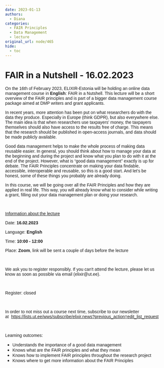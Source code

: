 ```yaml
---
date: 2023-01-13
authors:
  - Diana
categories:
  - FAIR Principles
  - Data Management
  - lecture
original_url: node/465
hide:
  - toc
---
```


# FAIR in a Nutshell - 16.02.2023

<p dir="ltr"><span style="font-family:arial,helvetica,sans-serif;"><span style="font-size:14px;"><span id="docs-internal-guid-62f081ca-7fff-4653-45e2-8dc7e591a8ef">On the 16th of February 2023, ELIXIR-Estonia will be holding an </span>online data management course in <strong>English</strong>: FAIR in a Nutshell. This lecture will be a short overview of the FAIR principles and is part of a bigger data management course package aimed at DMP writers and grant applicants.</span></span></p>

<p dir="ltr"><span style="font-family:arial,helvetica,sans-serif;"><span style="font-size:14px;"><span id="docs-internal-guid-62f081ca-7fff-4653-45e2-8dc7e591a8ef">In recent years, more attention has been put on what researchers do with the data they produce. Especially in Europe (think GDPR), but also everywhere else. The main idea is that when researchers use taxpayers' money, the taxpayers themselves should also have access to the results free of charge. This means that the research should be published in open-access journals, and data should be made publicly available. </span></span></span></p>

<p dir="ltr"><span style="font-family:arial,helvetica,sans-serif;"><span style="font-size:14px;"><span id="docs-internal-guid-62f081ca-7fff-4653-45e2-8dc7e591a8ef">Good data management helps to make the whole process of making data reusable easier. In general, you should think about how to manage your data at the beginning and during the project and know what you plan to do with it at the end of the project. However, what is “good data management” exactly is up for debate. The FAIR Principles concentrate on making your data findable, accessible, interoperable and reusable, so this is a good start. And let’s be honest, some of these things you probably are already doing. </span></span></span></p>

<p dir="ltr"><span style="font-family:arial,helvetica,sans-serif;"><span style="font-size:14px;"><span id="docs-internal-guid-62f081ca-7fff-4653-45e2-8dc7e591a8ef">In this course, we will be going over all the FAIR Principles and how they are applied in real life. This way, you will already know what to consider while writing a grant, filling out your data management plan or doing your research. </span></span></span></p>

<p dir="ltr">&nbsp;</p>

<p dir="ltr"><span style="font-family:arial,helvetica,sans-serif;"><span style="font-size:14px;"><u><span id="docs-internal-guid-62f081ca-7fff-4653-45e2-8dc7e591a8ef">Information about the lecture</span></u></span></span></p>

<p dir="ltr"><span style="font-family:arial,helvetica,sans-serif;"><span style="font-size:14px;"><span id="docs-internal-guid-62f081ca-7fff-4653-45e2-8dc7e591a8ef">Date: </span><strong>16.02.2023 </strong></span></span></p>

<p dir="ltr"><span style="font-family:arial,helvetica,sans-serif;"><span style="font-size:14px;"><span id="docs-internal-guid-62f081ca-7fff-4653-45e2-8dc7e591a8ef">Language: <strong>English</strong></span></span></span></p>

<p dir="ltr"><span style="font-family:arial,helvetica,sans-serif;"><span style="font-size:14px;"><span id="docs-internal-guid-62f081ca-7fff-4653-45e2-8dc7e591a8ef">Time: </span><strong>10:00 - 12:00</strong></span></span></p>

<p dir="ltr"><span style="font-family:arial,helvetica,sans-serif;"><span style="font-size:14px;"><span id="docs-internal-guid-62f081ca-7fff-4653-45e2-8dc7e591a8ef">Place:<strong> </strong></span><strong>Zoom</strong>, link will be sent a couple of days before the lecture</span></span></p>

<p dir="ltr">&nbsp;</p>

<p dir="ltr"><span style="font-family:arial,helvetica,sans-serif;"><span style="font-size:14px;"><span id="docs-internal-guid-62f081ca-7fff-4653-45e2-8dc7e591a8ef">We ask you to register responsibly. If you can't attend the lecture, please let us know as soon as possible via email (elixir@ut.ee</span>). </span></span></p>

<p dir="ltr">&nbsp;</p>

<p dir="ltr"><span style="font-family:arial,helvetica,sans-serif;"><span style="font-size:14px;"><span id="docs-internal-guid-62f081ca-7fff-4653-45e2-8dc7e591a8ef">Register: closed</span></span></span></p>

<p dir="ltr">&nbsp;</p>

<p dir="ltr"><span style="font-family:arial,helvetica,sans-serif;"><span style="font-size:14px;"><span id="docs-internal-guid-62f081ca-7fff-4653-45e2-8dc7e591a8ef">In order to not miss out a course next time, subscribe to our newsletter at&nbsp;&nbsp;</span></span></span><span style="font-family:arial,helvetica,sans-serif;"><span style="font-size:14px;"><span id="docs-internal-guid-62f081ca-7fff-4653-45e2-8dc7e591a8ef"><a href="https://lists.ut.ee/wws/subscribe/elixir.news?previous_action=edit_list_request">https://lists.ut.ee/wws/subscribe/elixir.news?previous_action=edit_list_request</a></span> </span></span></p>

<div>
<p dir="ltr">&nbsp;</p>

<p dir="ltr"><span style="font-family:arial,helvetica,sans-serif;"><span style="font-size:14px;"><span id="docs-internal-guid-29617bc2-7fff-7195-0d1d-7cc07370f672">Learning outcomes: </span></span></span></p>

<ul>
	<li><span style="font-family:arial,helvetica,sans-serif;"><span style="font-size:14px;"><span id="docs-internal-guid-29617bc2-7fff-7195-0d1d-7cc07370f672">Understands the importance of a good data management</span></span></span></li>
	<li><span style="font-family:arial,helvetica,sans-serif;"><span style="font-size:14px;"><span id="docs-internal-guid-29617bc2-7fff-7195-0d1d-7cc07370f672">Knows what are the FAIR principles and what they mean</span></span></span></li>
	<li><span style="font-family:arial,helvetica,sans-serif;"><span style="font-size:14px;"><span id="docs-internal-guid-29617bc2-7fff-7195-0d1d-7cc07370f672">Knows how to implement FAIR principles throughout the research project</span></span></span></li>
	<li><span style="font-family:arial,helvetica,sans-serif;"><span style="font-size:14px;"><span id="docs-internal-guid-29617bc2-7fff-7195-0d1d-7cc07370f672">Knows where to get more information about the FAIR Principles</span></span></span></li>
</ul>

<p>&nbsp;</p>
</div>

